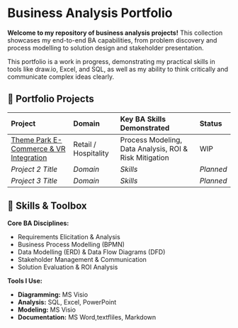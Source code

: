 # Business Analysis Portfolio

**Welcome to my repository of business analysis projects!** This collection showcases my end-to-end BA capabilities, from problem discovery and process modelling to solution design and stakeholder presentation.

This portfolio is a work in progress, demonstrating my practical skills in tools like draw.io, Excel, and SQL, as well as my ability to think critically and communicate complex ideas clearly.

## 📁 Portfolio Projects

| Project | Domain | Key BA Skills Demonstrated | Status |
| :--- | :--- | :--- | :--- |
| [Theme Park E-Commerce & VR Integration](./theme-park-ecommerce-ba-analysis/) | Retail / Hospitality | Process Modeling, Data Analysis, ROI & Risk Mitigation | WIP |
| *Project 2 Title* | *Domain* | *Skills* | *Planned* |
| *Project 3 Title* | *Domain* | *Skills* | *Planned* |

## 🔧 Skills & Toolbox

**Core BA Disciplines:**
- Requirements Elicitation & Analysis
- Business Process Modelling (BPMN)
- Data Modelling (ERD) & Data Flow Diagrams (DFD)
- Stakeholder Management & Communication
- Solution Evaluation & ROI Analysis

**Tools I Use:**
- **Diagramming:** MS Visio
- **Analysis:** SQL, Excel, PowerPoint
- **Modeling:** MS Visio
- **Documentation:** MS Word,textfliles, Markdown

